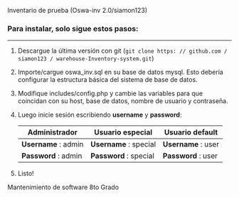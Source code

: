 Inventario de prueba (Oswa-inv 2.0/siamon123)


### Para instalar, solo sigue estos pasos:
****


1. Descargue la última versión con git (`git clone https: // github.com / siamon123 / warehouse-Inventory-system.git`)

2. Importe/cargue oswa_inv.sql en su base de datos mysql. Esto debería configurar la estructura básica del sistema de base de datos.

3. Modifique includes/config.php y cambie las variables para que coincidan con su host, base de datos, nombre de usuario y contraseña.

4. Luego inicie sesión escribiendo **username** y **password**:


   Administrador        | Usuario especial       | Usuario default
   ---------------------| -----------------------| -------------------
   **Username** : admin | **Username** : special | **Username** : user
   **Password** : admin | **Password** : special | **Password** : user

6. Listo!  

Mantenimiento de software 8to Grado
